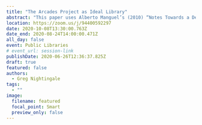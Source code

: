 ```yaml
---
title: "The Arcades Project as Ideal Library"
abstract: "This paper uses Alberto Manguel’s (2010) “Notes Towards a Definition of the Ideal Library” as a starting point to examine the ways in which various writers have tried to characterize, describe, and idealize library spaces and institutions, both real and imagined. I then use Manguel’s thought that “certain books […], in themselves, are an ideal library” (269) to answer the simple yet complex question: In what ways does Walter Benjamin’s The Arcades Project (1999) have the qualities of an ideal library? I conclude with some lessons for other—brick-and-mortar and virtual—libraries"
location: https://zoom.us/j/94400592297
date: 2020-10-08T13:30:00.763Z
date_end: 2020-08-24T14:00:00.471Z
all_day: false
event: Public Libraries
# event_url: session-link
publishDate: 2020-06-26T12:36:37.825Z
draft: true
featured: false
authors:
  - Greg Nightingale
tags:
  - ""
image:
  filename: featured
  focal_point: Smart
  preview_only: false
---
```


